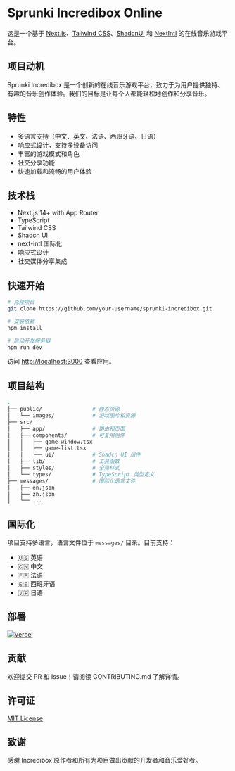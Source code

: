 # Sprunki Incredibox Online

这是一个基于 [Next.js](https://nextjs.org/)、[Tailwind CSS](https://tailwindcss.com/)、[ShadcnUI](https://ui.shadcn.com/) 和 [NextIntl](https://next-intl-docs.vercel.app/) 的在线音乐游戏平台。

## 项目动机

Sprunki Incredibox 是一个创新的在线音乐游戏平台，致力于为用户提供独特、有趣的音乐创作体验。我们的目标是让每个人都能轻松地创作和分享音乐。

## 特性

- 多语言支持（中文、英文、法语、西班牙语、日语）
- 响应式设计，支持多设备访问
- 丰富的游戏模式和角色
- 社交分享功能
- 快速加载和流畅的用户体验

## 技术栈

- Next.js 14+ with App Router
- TypeScript
- Tailwind CSS
- Shadcn UI
- next-intl 国际化
- 响应式设计
- 社交媒体分享集成

## 快速开始

```bash
# 克隆项目
git clone https://github.com/your-username/sprunki-incredibox.git

# 安装依赖
npm install

# 启动开发服务器
npm run dev
```

访问 [http://localhost:3000](http://localhost:3000) 查看应用。

## 项目结构

```bash
.
├── public/                # 静态资源
│   └── images/            # 游戏图片和资源
├── src/
│   ├── app/               # 路由和页面
│   ├── components/        # 可复用组件
│   │   ├── game-window.tsx
│   │   ├── game-list.tsx
│   │   └── ui/            # Shadcn UI 组件
│   ├── lib/               # 工具函数
│   ├── styles/            # 全局样式
│   └── types/             # TypeScript 类型定义
├── messages/              # 国际化语言文件
│   ├── en.json
│   ├── zh.json
│   └── ...
```

## 国际化

项目支持多语言，语言文件位于 `messages/` 目录。目前支持：
- 🇺🇸 英语
- 🇨🇳 中文
- 🇫🇷 法语
- 🇪🇸 西班牙语
- 🇯🇵 日语

## 部署

[![Vercel](https://vercel.com/button)](https://vercel.com/new/clone?repository-url=https://github.com/your-username/sprunki-incredibox)

## 贡献

欢迎提交 PR 和 Issue！请阅读 CONTRIBUTING.md 了解详情。

## 许可证

[MIT License](LICENSE)

## 致谢

感谢 Incredibox 原作者和所有为项目做出贡献的开发者和音乐爱好者。
